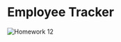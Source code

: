 # Employee Tracker
![Homework 12](https://user-images.githubusercontent.com/100663920/176823480-b668342f-3448-495c-8527-fd8053a11ed1.png)
